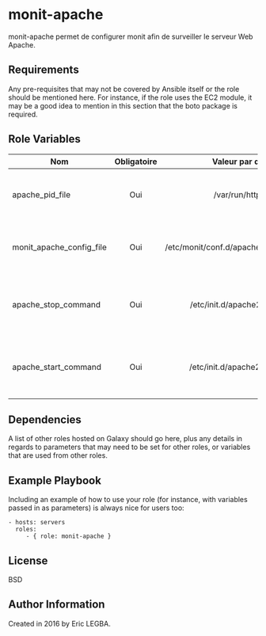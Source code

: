 monit-apache
=========

monit-apache permet de configurer monit afin de surveiller le serveur Web Apache.

Requirements
------------

Any pre-requisites that may not be covered by Ansible itself or the role should be mentioned here. For instance, if the role uses the EC2 module, it may be a good idea to mention in this section that the boto package is required.

Role Variables
--------------

| Nom	        | Obligatoire	| Valeur par défaut  | Valeur utilisée	| Description|
| ------------- |:-------------:| ------------------:|:--------:|:-----------|
|apache_pid_file| Oui|/var/run/httpd.pid|/opt/apache2/logs/httpd.pid|Fichier PID contenant l'ID du processus httpd.|
|monit_apache_config_file|Oui|/etc/monit/conf.d/apache.conf|/etc/monit/conf.d/apache.conf|Fichier de configuration du serveur Web Apache à surveiller.|
|apache_stop_command|Oui|/etc/init.d/apache2 stop|/usr/sbin/service apache stop|La commande pour stopper le serveur Web Apache.|
|apache_start_command|Oui|/etc/init.d/apache2 start|/usr/sbin/service apache start|La commande pour démarrer le serveur Web Apache.|


Dependencies
------------

A list of other roles hosted on Galaxy should go here, plus any details in regards to parameters that may need to be set for other roles, or variables that are used from other roles.

Example Playbook
----------------

Including an example of how to use your role (for instance, with variables passed in as parameters) is always nice for users too:

    - hosts: servers
      roles:
         - { role: monit-apache }

License
-------

BSD

Author Information
------------------

Created in 2016 by Eric LEGBA.
